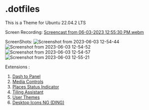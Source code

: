 # .dotfiles

This is a Theme for Ubuntu 22.04.2 LTS

Screen Recording:
[Screencast from 06-03-2023 12:55:30 PM.webm](https://github.com/robbsbro69/.dotfiles/assets/135323392/a9c76522-62fd-4216-b883-93f7ad05d6ff)


ScreenShots:
![Screenshot from 2023-06-03 12-54-44](https://github.com/robbsbro69/.dotfiles/assets/135323392/5580e81d-4a83-42b5-97a2-7178058d63b3)
![Screenshot from 2023-06-03 12-54-52](https://github.com/robbsbro69/.dotfiles/assets/135323392/e6a75b1e-e096-4731-9158-787a8dd4af54)
![Screenshot from 2023-06-03 12-54-57](https://github.com/robbsbro69/.dotfiles/assets/135323392/4a3c6081-ec38-4b54-81d7-44b9612ae7bc)
![Screenshot from 2023-06-03 12-55-21](https://github.com/robbsbro69/.dotfiles/assets/135323392/cfdf2c14-cfa8-4fd3-a416-be7a96a98129)

Extensions :
  1) [Dash to Panel](https://extensions.gnome.org/extension/1160/dash-to-panel/)
  2) [Media Controls](https://extensions.gnome.org/extension/4470/media-controls/)
  3) [Places Status Indicator](https://extensions.gnome.org/extension/8/places-status-indicator/)
  4) [Tiling Assistant](https://extensions.gnome.org/extension/3733/tiling-assistant/)
  5) [User Themes](https://extensions.gnome.org/extension/19/user-themes/)
  6) [Desktop Icons NG (DING)](https://extensions.gnome.org/extension/2087/desktop-icons-ng-ding/)
 
 
  
